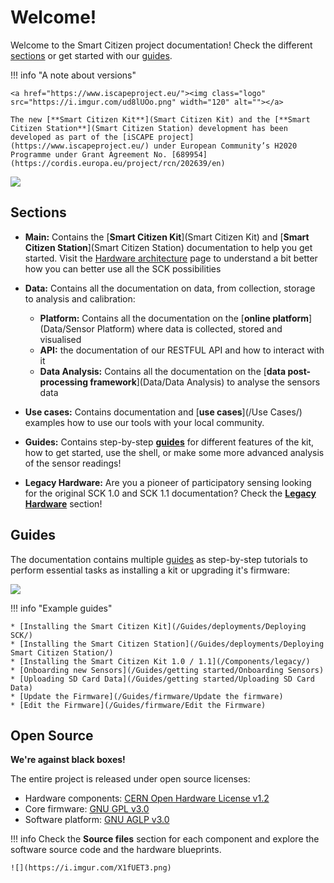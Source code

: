 Welcome!
========

Welcome to the Smart Citizen project documentation! Check the different [sections](#sections) or get started with our [guides](#guides).

!!! info "A note about versions"

    <a href="https://www.iscapeproject.eu/"><img class="logo" src="https://i.imgur.com/ud8lUOo.png" width="120" alt=""></a>

    The new [**Smart Citizen Kit**](Smart Citizen Kit) and the [**Smart Citizen Station**](Smart Citizen Station) development has been developed as part of the [iSCAPE project](https://www.iscapeproject.eu/) under European Community’s H2020 Programme under Grant Agreement No. [689954](https://cordis.europa.eu/project/rcn/202639/en)

![](https://i.imgur.com/0U9T29b.jpg)

## Sections

* **Main:** Contains the [**Smart Citizen Kit**](Smart Citizen Kit) and [**Smart Citizen Station**](Smart Citizen Station) documentation to help you get started. Visit the [Hardware architecture](/Components/) page to understand a bit better how you can better use all the SCK possibilities

* **Data:** Contains all the documentation on data, from collection, storage to analysis and calibration:
    * **Platform:** Contains all the documentation on the [**online platform**](Data/Sensor Platform) where data is collected, stored and visualised
    * **API:** the documentation of our RESTFUL API and how to interact with it
    * **Data Analysis:** Contains all the documentation on the [**data post-processing framework**](Data/Data Analysis) to analyse the sensors data

* **Use cases:** Contains documentation and [**use cases**](/Use Cases/) examples how to use our tools with your local community.

* **Guides:** Contains step-by-step [**guides**](/Guides/) for different features of the kit, how to get started, use the shell, or make some more advanced analysis of the sensor readings!

* **Legacy Hardware:** Are you a pioneer of participatory sensing looking for the original SCK 1.0 and SCK 1.1 documentation? Check the [**Legacy Hardware**](/Components/legacy/) section!

## Guides

The documentation contains multiple [guides](/Guides/) as step-by-step tutorials to perform essential tasks as installing a kit or upgrading it's firmware:

![](https://i.imgur.com/feS0bZ8.jpg)

!!! info "Example guides"

    * [Installing the Smart Citizen Kit](/Guides/deployments/Deploying SCK/)
    * [Installing the Smart Citizen Station](/Guides/deployments/Deploying Smart Citizen Station/)
    * [Installing the Smart Citizen Kit 1.0 / 1.1](/Components/legacy/)
    * [Onboarding new Sensors](/Guides/getting started/Onboarding Sensors)
    * [Uploading SD Card Data](/Guides/getting started/Uploading SD Card Data)
    * [Update the Firmware](/Guides/firmware/Update the firmware)
    * [Edit the Firmware](/Guides/firmware/Edit the Firmware)

## Open Source

**We're against black boxes!**

The entire project is released under open source licenses: 

* Hardware components: [CERN Open Hardware License v1.2](https://www.ohwr.org/licenses/cern-ohl/license_versions/v1.2)
* Core firmware: [GNU GPL v3.0](https://www.gnu.org/licenses/gpl-3.0.en.html)
* Software platform: [GNU AGLP v3.0](https://www.gnu.org/licenses/agpl-3.0.en.html)

!!! info
    Check the **Source files** section for each component and explore the software source code and the hardware blueprints.

    ![](https://i.imgur.com/X1fUET3.png)
